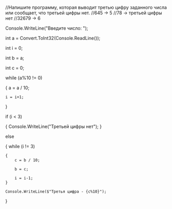 //Напишите программу, которая выводит третью цифру заданного числа или сообщает, что третьей цифры нет.
//645 -> 5
//78 -> третьей цифры нет
//32679 -> 6

Console.WriteLine("Введите число: ");

int a = Convert.ToInt32(Console.ReadLine());

int i = 0;

int b = a;

int c = 0;

while (a%10 != 0)

{
    a = a / 10;
    
    i = i+1; 
}

if (i < 3)

{
    Console.WriteLine("Третьей цифры нет");
}

else

{
    while (i != 3)
    
    {
        c = b / 10;
        
        b = c;
        
        i = i-1;
    }
    
    Console.WriteLine($"Третья цифра - {c%10}");
    
}
